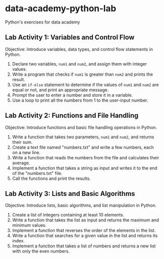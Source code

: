 # data-academy-python-lab

Python's exercises for data academy

## Lab Activity 1: Variables and Control Flow
Objective: Introduce variables, data types, and control flow statements in Python.

1. Declare two variables, `num1` and `num2`, and assign them with integer values.
2. Write a program that checks if `num1` is greater than `num2` and prints the result.
3. Use an `if-else` statement to determine if the values of `num1` and `num2` are equal or not, and print an appropriate message.
4. Prompt the user to enter a number and store it in a variable.
5. Use a loop to print all the numbers from 1 to the user-input number.

## Lab Activity 2: Functions and File Handling
Objective: Introduce functions and basic file handling operations in Python.

1. Write a function that takes two parameters, `num1` and `num2`, and returns their sum.
2. Create a text file named "numbers.txt" and write a few numbers, each on a new line.
3. Write a function that reads the numbers from the file and calculates their average.
4. Implement a function that takes a string as input and writes it to the end of the "numbers.txt" file.
5. Call the functions and print the results.

## Lab Activity 3: Lists and Basic Algorithms
Objective: Introduce lists, basic algorithms, and list manipulation in Python.

1. Create a list of integers containing at least 10 elements.
2. Write a function that takes the list as input and returns the maximum and minimum values.
3. Implement a function that reverses the order of the elements in the list.
4. Write a function that searches for a given value in the list and returns its index.
5. Implement a function that takes a list of numbers and returns a new list with only the even numbers.
